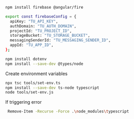 ```sh
npm install firebase @angular/fire
```

```sh
export const firebaseConfig = {
  apiKey: "TU_API_KEY",
  authDomain: "TU_AUTH_DOMAIN",
  projectId: "TU_PROJECT_ID",
  storageBucket: "TU_STORAGE_BUCKET",
  messagingSenderId: "TU_MESSAGING_SENDER_ID",
  appId: "TU_APP_ID",
};
```

```sh
npm install dotenv
npm install --save-dev @types/node
```

Create environment variables

```sh
npx tsc tools/set-env.ts
npm install --save-dev ts-node typescript
node tools/set-env.js
```

If triggering error

```sh
 Remove-Item -Recurse -Force .\node_modules\typescript
 ```